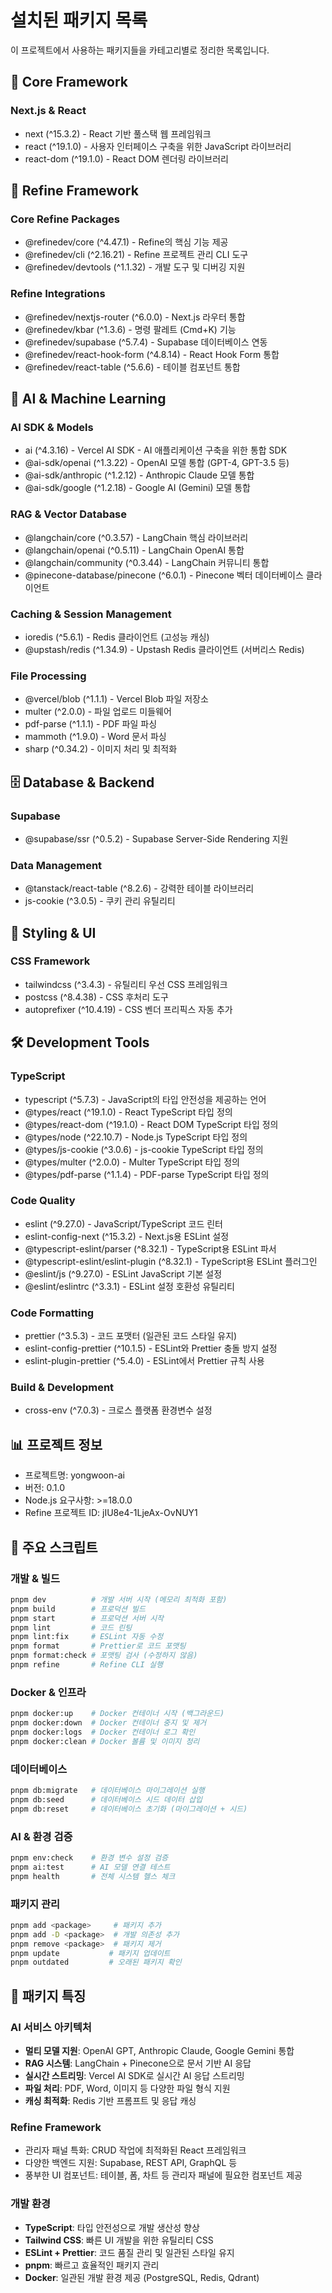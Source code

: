 # 설치된 패키지 목록

이 프로젝트에서 사용하는 패키지들을 카테고리별로 정리한 목록입니다.

## 🚀 Core Framework

### Next.js & React

- next (^15.3.2) - React 기반 풀스택 웹 프레임워크
- react (^19.1.0) - 사용자 인터페이스 구축을 위한 JavaScript 라이브러리
- react-dom (^19.1.0) - React DOM 렌더링 라이브러리

## 🔧 Refine Framework

### Core Refine Packages

- @refinedev/core (^4.47.1) - Refine의 핵심 기능 제공
- @refinedev/cli (^2.16.21) - Refine 프로젝트 관리 CLI 도구
- @refinedev/devtools (^1.1.32) - 개발 도구 및 디버깅 지원

### Refine Integrations

- @refinedev/nextjs-router (^6.0.0) - Next.js 라우터 통합
- @refinedev/kbar (^1.3.6) - 명령 팔레트 (Cmd+K) 기능
- @refinedev/supabase (^5.7.4) - Supabase 데이터베이스 연동
- @refinedev/react-hook-form (^4.8.14) - React Hook Form 통합
- @refinedev/react-table (^5.6.6) - 테이블 컴포넌트 통합

## 🤖 AI & Machine Learning

### AI SDK & Models

- ai (^4.3.16) - Vercel AI SDK - AI 애플리케이션 구축을 위한 통합 SDK
- @ai-sdk/openai (^1.3.22) - OpenAI 모델 통합 (GPT-4, GPT-3.5 등)
- @ai-sdk/anthropic (^1.2.12) - Anthropic Claude 모델 통합
- @ai-sdk/google (^1.2.18) - Google AI (Gemini) 모델 통합

### RAG & Vector Database

- @langchain/core (^0.3.57) - LangChain 핵심 라이브러리
- @langchain/openai (^0.5.11) - LangChain OpenAI 통합
- @langchain/community (^0.3.44) - LangChain 커뮤니티 통합
- @pinecone-database/pinecone (^6.0.1) - Pinecone 벡터 데이터베이스 클라이언트

### Caching & Session Management

- ioredis (^5.6.1) - Redis 클라이언트 (고성능 캐싱)
- @upstash/redis (^1.34.9) - Upstash Redis 클라이언트 (서버리스 Redis)

### File Processing

- @vercel/blob (^1.1.1) - Vercel Blob 파일 저장소
- multer (^2.0.0) - 파일 업로드 미들웨어
- pdf-parse (^1.1.1) - PDF 파일 파싱
- mammoth (^1.9.0) - Word 문서 파싱
- sharp (^0.34.2) - 이미지 처리 및 최적화

## 🗄️ Database & Backend

### Supabase

- @supabase/ssr (^0.5.2) - Supabase Server-Side Rendering 지원

### Data Management

- @tanstack/react-table (^8.2.6) - 강력한 테이블 라이브러리
- js-cookie (^3.0.5) - 쿠키 관리 유틸리티

## 🎨 Styling & UI

### CSS Framework

- tailwindcss (^3.4.3) - 유틸리티 우선 CSS 프레임워크
- postcss (^8.4.38) - CSS 후처리 도구
- autoprefixer (^10.4.19) - CSS 벤더 프리픽스 자동 추가

## 🛠️ Development Tools

### TypeScript

- typescript (^5.7.3) - JavaScript의 타입 안전성을 제공하는 언어
- @types/react (^19.1.0) - React TypeScript 타입 정의
- @types/react-dom (^19.1.0) - React DOM TypeScript 타입 정의
- @types/node (^22.10.7) - Node.js TypeScript 타입 정의
- @types/js-cookie (^3.0.6) - js-cookie TypeScript 타입 정의
- @types/multer (^2.0.0) - Multer TypeScript 타입 정의
- @types/pdf-parse (^1.1.4) - PDF-parse TypeScript 타입 정의

### Code Quality

- eslint (^9.27.0) - JavaScript/TypeScript 코드 린터
- eslint-config-next (^15.3.2) - Next.js용 ESLint 설정
- @typescript-eslint/parser (^8.32.1) - TypeScript용 ESLint 파서
- @typescript-eslint/eslint-plugin (^8.32.1) - TypeScript용 ESLint 플러그인
- @eslint/js (^9.27.0) - ESLint JavaScript 기본 설정
- @eslint/eslintrc (^3.3.1) - ESLint 설정 호환성 유틸리티

### Code Formatting

- prettier (^3.5.3) - 코드 포맷터 (일관된 코드 스타일 유지)
- eslint-config-prettier (^10.1.5) - ESLint와 Prettier 충돌 방지 설정
- eslint-plugin-prettier (^5.4.0) - ESLint에서 Prettier 규칙 사용

### Build & Development

- cross-env (^7.0.3) - 크로스 플랫폼 환경변수 설정

## 📊 프로젝트 정보

- 프로젝트명: yongwoon-ai
- 버전: 0.1.0
- Node.js 요구사항: >=18.0.0
- Refine 프로젝트 ID: jIU8e4-1LjeAx-OvNUY1

## 🎯 주요 스크립트

### 개발 & 빌드

```bash
pnpm dev          # 개발 서버 시작 (메모리 최적화 포함)
pnpm build        # 프로덕션 빌드
pnpm start        # 프로덕션 서버 시작
pnpm lint         # 코드 린팅
pnpm lint:fix     # ESLint 자동 수정
pnpm format       # Prettier로 코드 포맷팅
pnpm format:check # 포맷팅 검사 (수정하지 않음)
pnpm refine       # Refine CLI 실행
```

### Docker & 인프라

```bash
pnpm docker:up    # Docker 컨테이너 시작 (백그라운드)
pnpm docker:down  # Docker 컨테이너 중지 및 제거
pnpm docker:logs  # Docker 컨테이너 로그 확인
pnpm docker:clean # Docker 볼륨 및 이미지 정리
```

### 데이터베이스

```bash
pnpm db:migrate   # 데이터베이스 마이그레이션 실행
pnpm db:seed      # 데이터베이스 시드 데이터 삽입
pnpm db:reset     # 데이터베이스 초기화 (마이그레이션 + 시드)
```

### AI & 환경 검증

```bash
pnpm env:check    # 환경 변수 설정 검증
pnpm ai:test      # AI 모델 연결 테스트
pnpm health       # 전체 시스템 헬스 체크
```

### 패키지 관리

```bash
pnpm add <package>     # 패키지 추가
pnpm add -D <package>  # 개발 의존성 추가
pnpm remove <package>  # 패키지 제거
pnpm update           # 패키지 업데이트
pnpm outdated         # 오래된 패키지 확인
```

## 📝 패키지 특징

### AI 서비스 아키텍처

- **멀티 모델 지원**: OpenAI GPT, Anthropic Claude, Google Gemini 통합
- **RAG 시스템**: LangChain + Pinecone으로 문서 기반 AI 응답
- **실시간 스트리밍**: Vercel AI SDK로 실시간 AI 응답 스트리밍
- **파일 처리**: PDF, Word, 이미지 등 다양한 파일 형식 지원
- **캐싱 최적화**: Redis 기반 프롬프트 및 응답 캐싱

### Refine Framework

- 관리자 패널 특화: CRUD 작업에 최적화된 React 프레임워크
- 다양한 백엔드 지원: Supabase, REST API, GraphQL 등
- 풍부한 UI 컴포넌트: 테이블, 폼, 차트 등 관리자 패널에 필요한 컴포넌트 제공

### 개발 환경

- **TypeScript**: 타입 안전성으로 개발 생산성 향상
- **Tailwind CSS**: 빠른 UI 개발을 위한 유틸리티 CSS
- **ESLint + Prettier**: 코드 품질 관리 및 일관된 스타일 유지
- **pnpm**: 빠르고 효율적인 패키지 관리
- **Docker**: 일관된 개발 환경 제공 (PostgreSQL, Redis, Qdrant)
